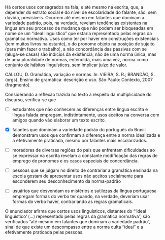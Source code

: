 

Há certos usos consagrados na fala, e até mesmo na escrita, que, a depender do estrato social e do nível de escolaridade do falante, são, sem dúvida, previsíveis. Ocorrem até mesmo em falantes que dominam a variedade padrão, pois, na verdade, revelam tendências existentes na língua em seu processo de mudança que não podem ser bloqueadas em nome de um “ideal linguístico” que estaria representado pelas regras da gramática normativa. Usos como ter por haver em construções existenciais (tem muitos livros na estante), o do pronome objeto na posição de sujeito (para mim fazer o trabalho), a não concordância das passivas com se (aluga-se casas) são indícios da existência, não de uma norma única, mas de uma pluralidade de normas, entendida, mais uma vez, norma como conjunto de hábitos linguísticos, sem implicar juízo de valor.

CALLOU, D. Gramática, variação e normas. In: VIEIRA, S. R.; BRANDÃO, S. (orgs). Ensino de gramática: descrição e uso. São Paulo: Contexto, 2007 (fragmento).

Considerando a reflexão trazida no texto a respeito da multiplicidade do discurso, verifica-se que



- [ ] estudantes que não conhecem as diferenças entre língua escrita e língua falada empregam, indistintamente, usos aceitos na conversa com amigos quando vão elaborar um texto escrito.
- [x] falantes que dominam a variedade padrão do português do Brasil demonstram usos que confirmam a diferença entre a norma idealizada e a efetivamente praticada, mesmo por falantes mais escolarizados.
- [ ] moradores de diversas regiões do país que enfrentam dificuldades ao se expressar na escrita revelam a constante modificação das regras de emprego de pronomes e os casos especiais de concordância.
- [ ] pessoas que se julgam no direito de contrariar a gramática ensinada na escola gostam de apresentar usos não aceitos socialmente para esconderem seu desconhecimento da norma-padrão
- [ ] usuários que desvendam os mistérios e sutilezas da língua portuguesa empregam formas do verbo ter quando, na verdade, deveriam usar formas do verbo haver, contrariando as regras gramaticais.


O enunciador afirma que certos usos linguísticos, distantes do “‘ideal linguístico’ (...) representado pelas regras da gramática normativa”, são verificados “até mesmo em falantes que dominam a variedade padrão”, sinal de que existe um descompasso entre a norma culta “ideal” e a efetivamente praticada pelas pessoas.
